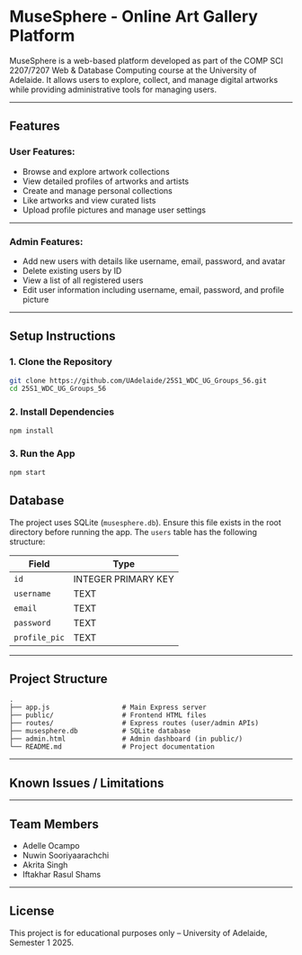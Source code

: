 # MuseSphere - Online Art Gallery Platform

MuseSphere is a web-based platform developed as part of the COMP SCI 2207/7207 Web & Database Computing course at the University of Adelaide. It allows users to explore, collect, and manage digital artworks while providing administrative tools for managing users.

---

## Features

### User Features:
- Browse and explore artwork collections
- View detailed profiles of artworks and artists
- Create and manage personal collections
- Like artworks and view curated lists
- Upload profile pictures and manage user settings

---

### Admin Features:
- Add new users with details like username, email, password, and avatar
- Delete existing users by ID
- View a list of all registered users
- Edit user information including username, email, password, and profile picture

---

## Setup Instructions

### 1. Clone the Repository
```bash
git clone https://github.com/UAdelaide/25S1_WDC_UG_Groups_56.git
cd 25S1_WDC_UG_Groups_56
```

### 2. Install Dependencies
```bash
npm install
```

### 3. Run the App
```bash
npm start
```

## Database

The project uses SQLite (`musesphere.db`). Ensure this file exists in the root directory before running the app. The `users` table has the following structure:

| Field        | Type     |
|--------------|----------|
| `id`         | INTEGER PRIMARY KEY |
| `username`   | TEXT     |
| `email`      | TEXT     |
| `password`   | TEXT     |
| `profile_pic`| TEXT     |

---

## Project Structure

```
.
├── app.js                  # Main Express server
├── public/                 # Frontend HTML files
├── routes/                 # Express routes (user/admin APIs)
├── musesphere.db           # SQLite database
├── admin.html              # Admin dashboard (in public/)
└── README.md               # Project documentation
```

---

## Known Issues / Limitations

---

## Team Members

- Adelle Ocampo
- Nuwin Sooriyaarachchi
- Akrita Singh
- Iftakhar Rasul Shams

---

## License
This project is for educational purposes only – University of Adelaide, Semester 1 2025.